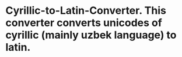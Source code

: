 # Cyrillic-to-Latin-Converter. This converter converts unicodes of cyrillic (mainly uzbek language) to latin.
